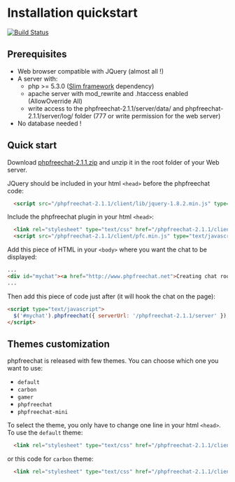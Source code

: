 # Installation quickstart

[![Build Status](https://travis-ci.org/kerphi/phpfreechat.png?branch=master)](https://travis-ci.org/kerphi/phpfreechat)

## Prerequisites

  * Web browser compatible with JQuery (almost all !)
  * A server with:
    * php >= 5.3.0 ([Slim framework](https://github.com/codeguy/Slim/blob/master/README.markdown#system-requirements) dependency)
    * apache server with mod_rewrite and .htaccess enabled (AllowOverride All)
    * write access to the phpfreechat-2.1.1/server/data/ and phpfreechat-2.1.1/server/log/ folder (777 or write permission for the web server)
  * No database needed !

## Quick start

Download [phpfreechat-2.1.1.zip](http://www.phpfreechat.net/download) and unzip it in the root folder of your Web server.

JQuery should be included in your html `<head>` before the phpfreechat code:
```html
  <script src="/phpfreechat-2.1.1/client/lib/jquery-1.8.2.min.js" type="text/javascript"></script>
```

Include the phpfreechat plugin in your html `<head>`:
```html
  <link rel="stylesheet" type="text/css" href="/phpfreechat-2.1.1/client/themes/default/pfc.min.css" />
  <script src="/phpfreechat-2.1.1/client/pfc.min.js" type="text/javascript"></script>
```

Add this piece of HTML in your `<body>` where you want the chat to be displayed:
```html
...
<div id="mychat"><a href="http://www.phpfreechat.net">Creating chat rooms everywhere - phpFreeChat</a></div>
...
```

Then add this piece of code just after (it will hook the chat on the page):
```html
<script type="text/javascript">
  $('#mychat').phpfreechat({ serverUrl: '/phpfreechat-2.1.1/server' });
</script>
```

## Themes customization

phpfreechat is released with few themes. You can choose which one you want to use:

* `default`
* `carbon`
* `gamer`
* `phpfreechat`
* `phpfreechat-mini`

To select the theme, you only have to change one line in your html `<head>`. To use the `default` theme:
```html
  <link rel="stylesheet" type="text/css" href="/phpfreechat-2.1.1/client/themes/default/pfc.min.css" />
```
or this code for `carbon` theme:
```html
  <link rel="stylesheet" type="text/css" href="/phpfreechat-2.1.1/client/themes/carbon/pfc.min.css" />
```
